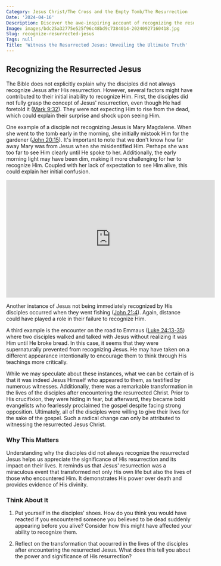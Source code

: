 ```yaml
---
Category: Jesus Christ/The Cross and the Empty Tomb/The Resurrection
Date: '2024-04-16'
Description: Discover the awe-inspiring account of recognizing the resurrected Jesus in this enlightening article. Experience the profound significance and impact of this transformative encounter.
Image: images/bdc25a32775e525f96c48bd9c7384014-20240927160418.jpg
Slug: recognize-resurrected-jesus
Tags: null
Title: 'Witness the Resurrected Jesus: Unveiling the Ultimate Truth'
---
```


## Recognizing the Resurrected Jesus

The Bible does not explicitly explain why the disciples did not always recognize Jesus after His resurrection. However, several factors might have contributed to their initial inability to recognize Him. First, the disciples did not fully grasp the concept of Jesus' resurrection, even though He had foretold it ([Mark 9:32](https://www.bibleref.com/Mark/9/Mark-9-32.html)). They were not expecting Him to rise from the dead, which could explain their surprise and shock upon seeing Him.

One example of a disciple not recognizing Jesus is Mary Magdalene. When she went to the tomb early in the morning, she initially mistook Him for the gardener ([John 20:15](https://www.bibleref.com/John/20/John-20-15.html)). It's important to note that we don't know how far away Mary was from Jesus when she misidentified Him. Perhaps she was too far to see Him clearly until He spoke to her. Additionally, the early morning light may have been dim, making it more challenging for her to recognize Him. Coupled with her lack of expectation to see Him alive, this could explain her initial confusion.


<iframe width="560" height="315" src="https://www.youtube.com/embed/q_0VMWsIM-E" frameborder="0" allow="autoplay; encrypted-media" allowfullscreen></iframe>


Another instance of Jesus not being immediately recognized by His disciples occurred when they went fishing ([John 21:4](https://www.bibleref.com/John/21/John-21-4.html)). Again, distance could have played a role in their failure to recognize Him. 

A third example is the encounter on the road to Emmaus ([Luke 24:13-35](https://www.bibleref.com/Luke/24/Luke-24-13.html)) where two disciples walked and talked with Jesus without realizing it was Him until He broke bread. In this case, it seems that they were supernaturally prevented from recognizing Jesus. He may have taken on a different appearance intentionally to encourage them to think through His teachings more critically.

While we may speculate about these instances, what we can be certain of is that it was indeed Jesus Himself who appeared to them, as testified by numerous witnesses. Additionally, there was a remarkable transformation in the lives of the disciples after encountering the resurrected Christ. Prior to His crucifixion, they were hiding in fear, but afterward, they became bold evangelists who fearlessly proclaimed the gospel despite facing strong opposition. Ultimately, all of the disciples were willing to give their lives for the sake of the gospel. Such a radical change can only be attributed to witnessing the resurrected Jesus Christ.

### Why This Matters

Understanding why the disciples did not always recognize the resurrected Jesus helps us appreciate the significance of His resurrection and its impact on their lives. It reminds us that Jesus' resurrection was a miraculous event that transformed not only His own life but also the lives of those who encountered Him. It demonstrates His power over death and provides evidence of His divinity.

### Think About It

1. Put yourself in the disciples' shoes. How do you think you would have reacted if you encountered someone you believed to be dead suddenly appearing before you alive? Consider how this might have affected your ability to recognize them.

2. Reflect on the transformation that occurred in the lives of the disciples after encountering the resurrected Jesus. What does this tell you about the power and significance of His resurrection?